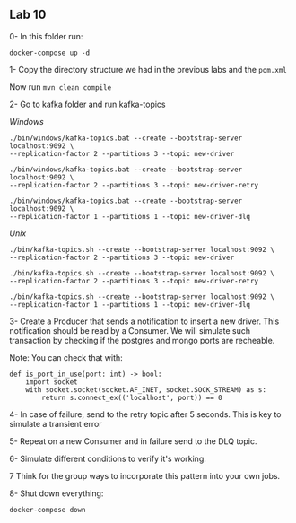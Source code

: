 ## Lab 10

0- In this folder run:

```
docker-compose up -d
```

1- Copy the directory structure we had in the previous labs and the `pom.xml`

Now run `mvn clean compile`

2- Go to kafka folder and run kafka-topics

*Windows*

```
./bin/windows/kafka-topics.bat --create --bootstrap-server localhost:9092 \
--replication-factor 2 --partitions 3 --topic new-driver

./bin/windows/kafka-topics.bat --create --bootstrap-server localhost:9092 \
--replication-factor 2 --partitions 3 --topic new-driver-retry

./bin/windows/kafka-topics.bat --create --bootstrap-server localhost:9092 \
--replication-factor 1 --partitions 1 --topic new-driver-dlq
```

*Unix*

```
./bin/kafka-topics.sh --create --bootstrap-server localhost:9092 \
--replication-factor 2 --partitions 3 --topic new-driver

./bin/kafka-topics.sh --create --bootstrap-server localhost:9092 \
--replication-factor 2 --partitions 3 --topic new-driver-retry

./bin/kafka-topics.sh --create --bootstrap-server localhost:9092 \
--replication-factor 1 --partitions 1 --topic new-driver-dlq
```

3- Create a Producer that sends a notification to insert a new driver. This notification should be read by a Consumer. We will simulate such transaction by checking if the postgres and mongo ports are recheable.

Note: You can check that with:

```
def is_port_in_use(port: int) -> bool:
    import socket
    with socket.socket(socket.AF_INET, socket.SOCK_STREAM) as s:
        return s.connect_ex(('localhost', port)) == 0

```

4- In case of failure, send to the retry topic after 5 seconds. This is key to simulate a transient error

5- Repeat on a new Consumer and in failure send to the DLQ topic.

6- Simulate different conditions to verify it's working.

7 Think for the group ways to incorporate this pattern into your own jobs.

8- Shut down everything:

```
docker-compose down
```

